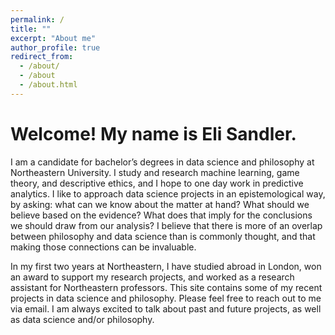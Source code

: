 ```yaml
---
permalink: /
title: ""
excerpt: "About me"
author_profile: true
redirect_from: 
  - /about/
  - /about
  - /about.html
---
```

# Welcome! My name is Eli Sandler. 

I am a candidate for bachelor’s degrees in data science and philosophy at Northeastern University. I study and research machine learning, game theory, and descriptive ethics, and I hope to one day work in predictive analytics. I like to approach data science projects in an epistemological way, by asking: what can we know about the matter at hand? What should we believe based on the evidence? What does that imply for the conclusions we should draw from our analysis? I believe that there is more of an overlap between philosophy and data science than is commonly thought, and that making those connections can be invaluable.

In my first two years at Northeastern, I have studied abroad in London, won an award to support my research projects, and worked as a research assistant for Northeastern professors. This site contains some of my recent projects in data science and philosophy. Please feel free to reach out to me via email. I am always excited to talk about past and future projects, as well as data science and/or philosophy. 
